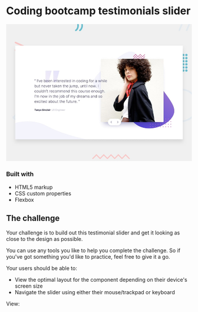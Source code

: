 # Coding bootcamp testimonials slider

![Design preview for the Coding bootcamp testimonials slider coding challenge](./design/desktop-preview.jpg)

### Built with

- HTML5 markup
- CSS custom properties
- Flexbox

## The challenge

Your challenge is to build out this testimonial slider and get it looking as close to the design as possible.

You can use any tools you like to help you complete the challenge. So if you've got something you'd like to practice, feel free to give it a go.

Your users should be able to: 

- View the optimal layout for the component depending on their device's screen size
- Navigate the slider using either their mouse/trackpad or keyboard

View: